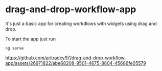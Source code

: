 # drag-and-drop-workflow-app

It's just a basic app for creating workdlows with widgets using drag and drop.

To start the app just run

```xterm
ng serve
```

https://github.com/aritradey97/drag-and-drop-workflow-app/assets/26971822/abe68208-9501-4675-8804-45686fe05579